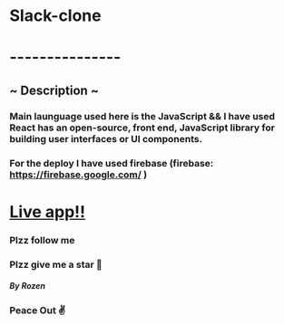 # Slack-clone
# ---------------
## ~ Description ~
### Main launguage used here is the **JavaScript** && I have used React has an open-source, front end, JavaScript library for building user interfaces or UI components.
### For the deploy I have used firebase (firebase: https://firebase.google.com/ )

# [Live app!!](https://slack-2-9c1f2.web.app/)

### Plzz follow me
### Plzz give me a star 🎇


##### By Rozen

### Peace Out ✌

